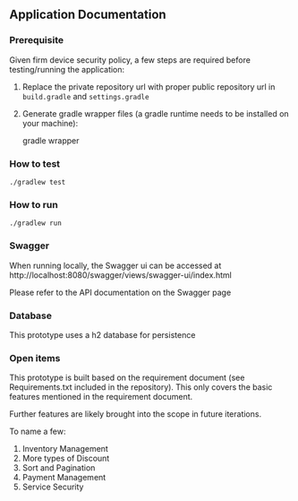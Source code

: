 ## Application Documentation

### Prerequisite
Given firm device security policy, a few steps are required before testing/running the application:
1. Replace the private repository url with proper public repository url in `build.gradle` and `settings.gradle`
2. Generate gradle wrapper files (a gradle runtime needs to be installed on your machine):
    
    gradle wrapper

### How to test
    ./gradlew test

### How to run
    ./gradlew run

### Swagger
When running locally, the Swagger ui can be accessed at http://localhost:8080/swagger/views/swagger-ui/index.html

Please refer to the API documentation on the Swagger page 

### Database
This prototype uses a h2 database for persistence

### Open items
This prototype is built based on the requirement document (see Requirements.txt included in the repository).
This only covers the basic features mentioned in the requirement document.

Further features are likely brought into the scope in future iterations. 

To name a few:
1. Inventory Management
2. More types of Discount
3. Sort and Pagination
4. Payment Management
5. Service Security
